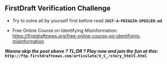 ## FirstDraft Verification Challenge

+ Try to solve all by yourself first before read **```JUST-A-FRIGGIN-SPOILER.md```** 

+ Free Online Course on Identifying Misinformation: https://firstdraftnews.org/free-online-course-on-identifying-misinformation

**_Wanna skip the post above ? TL;DR ? Play now and join the fun at this_: `http://ftp.firstdraftnews.com/articulate/V_C_/story_html5.html`**

